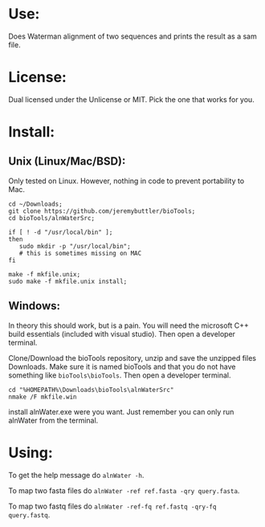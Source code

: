 # Use:

Does Waterman alignment of two sequences and prints the
  result as a sam file.

# License:

Dual licensed under the Unlicense or MIT. Pick the one
  that works for you.

# Install:

## Unix (Linux/Mac/BSD):

Only tested on Linux. However, nothing in code to prevent
  portability to Mac.

```
cd ~/Downloads;
git clone https://github.com/jeremybuttler/bioTools;
cd bioTools/alnWaterSrc;

if [ ! -d "/usr/local/bin" ];
then
   sudo mkdir -p "/usr/local/bin";
   # this is sometimes missing on MAC
fi

make -f mkfile.unix;
sudo make -f mkfile.unix install;
```

## Windows:

In theory this should work, but is a pain. You will need
  the microsoft C++ build essentials (included with
  visual studio). Then open a developer terminal.

Clone/Download the bioTools repository, unzip and save the
  unzipped files Downloads. Make sure it is named
  bioTools and that you do not have something like
  `bioTools\bioTools`. Then open a developer terminal.

```
cd "%HOMEPATH%\Downloads\bioTools\alnWaterSrc"
nmake /F mkfile.win
```

install alnWater.exe were you want. Just remember you can
  only run alnWater from the terminal.

# Using:

To get the help message do `alnWater -h`.

To map two fasta files
  do `alnWater -ref ref.fasta -qry query.fasta`.

To map two fastq files
  do `alnWater -ref-fq ref.fastq -qry-fq query.fastq`.
